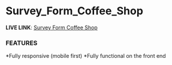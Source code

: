 # Survey_Form_Coffee_Shop

**LIVE LINK**: [Survey Form Coffee Shop](https://quizzical-fermat-c4937f.netlify.com/)

### FEATURES

  *Fully responsive (mobile first)
  *Fully functional on the front end
